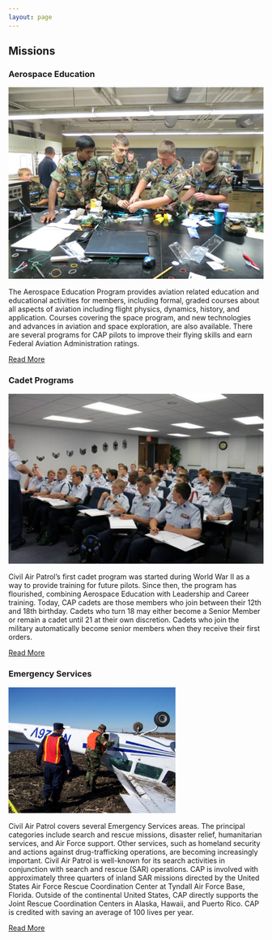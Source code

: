 ```yaml
---
layout: page
---
```


## Missions

### Aerospace Education

<span class="image left thumb"><img src="/images/missions-ae.jpg" /></span>

The Aerospace Education Program provides aviation related education and educational activities for members, including formal, graded courses about all aspects of aviation including flight physics, dynamics, history, and application. Courses covering the space program, and new technologies and advances in aviation and space exploration, are also available. There are several programs for CAP pilots to improve their flying skills and earn Federal Aviation Administration ratings.

<a class="big button" href="/missions/ae">Read More</a>

### Cadet Programs

<span class="image right thumb"><img src="/images/missions-cp.jpg" /></span>

Civil Air Patrol’s first cadet program was started during World War II as a way to provide training for future pilots. Since then, the program has flourished, combining Aerospace Education with Leadership and Career training. Today, CAP cadets are those members who join between their 12th and 18th birthday. Cadets who turn 18 may either become a Senior Member or remain a cadet until 21 at their own discretion. Cadets who join the military automatically become senior members when they receive their first orders.

<a class="big button" href="/missions/cp">Read More</a>

### Emergency Services

<span class="image left thumb"><img src="/images/missions-es.jpg" /></span>

Civil Air Patrol covers several Emergency Services areas. The principal categories include search and rescue missions, disaster relief, humanitarian services, and Air Force support. Other services, such as homeland security and actions against drug-trafficking operations, are becoming increasingly important. Civil Air Patrol is well-known for its search activities in conjunction with search and rescue (SAR) operations. CAP is involved with approximately three quarters of inland SAR missions directed by the United States Air Force Rescue Coordination Center at Tyndall Air Force Base, Florida. Outside of the continental United States, CAP directly supports the Joint Rescue Coordination Centers in Alaska, Hawaii, and Puerto Rico. CAP is credited with saving an average of 100 lives per year.

<a class="big button" href="/missions/es">Read More</a>
